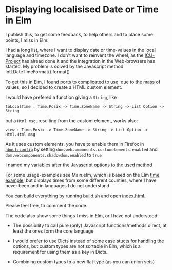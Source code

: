 # Displaying localisised Date or Time in Elm

I publish this, to get some feedback, to help others and to place some points, I miss in Elm.

I had a long list, where I want to display date or time-values in the local language and timezone. I don't want to reinvent the wheel, as the [ICU-Project](http://site.icu-project.org/) has alread done it and the integration in the Web-browsers has started. My problem is solved by the Javascript method Intl.DateTimeFormat().format()

To get this in Elm, I found ports to complicated to use, due to the mass of values, so I decided to create a HTML custom element.

I would have prefered a function giving a `String`, like

`toLocalTime : Time.Posix -> Time.ZoneName -> String -> List Option -> String`

but a `Html msg`, resulting from the custom element, works also:

`view : Time.Posix -> Time.ZoneName -> String -> List Option -> Html.Html msg`

As it uses custom elements, you have to enable them in Firefox in [`about:config`](about:config) by setting `dom.webcomponents.customelements.enabled` and `dom.webcomponents.shadowdom.enabled` to `true`

I named my variables after the [Javascript options to the used method](https://developer.mozilla.org/en-US/docs/Web/JavaScript/Reference/Global_Objects/DateTimeFormat)

For some usage-examples see Main.elm, which is based on the Elm [time example](https://guide.elm-lang.org/effects/time.html), but displays times from some different counties, where I have never been and in languages I do not understand.

You can build everything by running build.sh and open [index.html](./index.html).

Please feel free, to comment the code.

The code also show some things I miss in Elm, or I have not understood:

* The possibility to call pure (only) Javascript functions/methods direct, at least the ones form the core language.

* I would prefer to use Dicts instead of some case stucts for handling the options, but custom types are not sortable in Elm, which is a requirement for using them as a key in Dicts.

* Combining custom types to a new flat type (as you can union sets)


